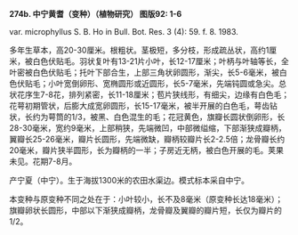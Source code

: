 **274b. 中宁黄耆（变种）（植物研究） 图版92: 1-6**

var. microphyllus S. B. Ho in Bull. Bot. Res. 3 (4): 59. f. 8. 1983.

多年生草本，高20-30厘米。根粗状。茎极短，多分枝，形成疏丛状，高约1厘米，被白色伏贴毛。羽状复叶有13-21片小叶，长12-17厘米；叶柄与叶轴等长，全叶密被白色伏贴毛；托叶下部合生，上部三角状卵圆形，渐尖，长5-6毫米，被白色伏贴毛；小叶宽倒卵形、宽椭圆形或近圆形，长5-7毫米，先端钝圆或急尖。总状花序生7-8花，排列紧密，长11-18厘米；苞片狭线形，有细尖，边缘有白色毛；花萼初期管状，后膨大成宽卵圆形，长15-17毫米，被半开展的白色毛，萼齿钻状，长约为萼筒的1/3，被黑、白色混生的毛；花冠黄色，旗瓣长圆状倒卵形，长28-30毫米，宽约9毫米，上部稍狭，先端微凹，中部微缢缩，下部渐狭成瓣柄，翼瓣长25-26毫米，瓣片长圆形，先端微缺，瓣柄较瓣片长2-2.5倍；龙骨瓣长约20毫米，瓣片狭半圆形，长为瓣柄的一半；子房近无柄，被白色开展的毛。荚果未见。花期7-8月。

产宁夏（中宁）。生于海拔1300米的农田水渠边。模式标本采自中宁。

本变种与原变种不同之处在于：小叶较小，长不及8毫米（原变种长达18毫米）；旗瓣卵状长圆形，中部以下渐狭成瓣柄，龙骨瓣及翼瓣的瓣片短，长仅为瓣片的1/2。
